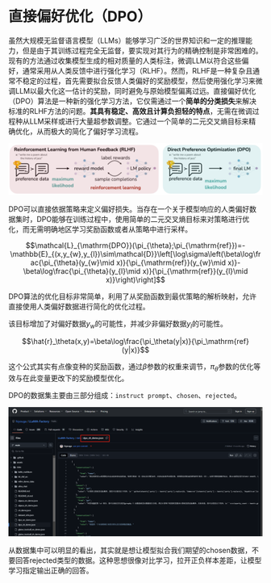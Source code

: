 # 直接偏好优化（DPO）

虽然大规模无监督语言模型（LLMs）能够学习广泛的世界知识和一定的推理能力，但是由于其训练过程完全无监督，要实现对其行为的精确控制是非常困难的。现有的方法通过收集模型生成的相对质量的人类标注，微调LLM以符合这些偏好，通常采用从人类反馈中进行强化学习（RLHF）。然而，RLHF是一种复杂且通常不稳定的过程，首先需要拟合反馈人类偏好的奖励模型，然后使用强化学习来微调LLM以最大化这一估计的奖励，同时避免与原始模型偏离过远。直接偏好优化（DPO）算法是一种新的强化学习方法，它仅需通过一个**简单的分类损失**来解决标准的RLHF方法的问题。**其具有稳定、高效且计算负担轻的特点**，无需在微调过程种从LLM采样或进行大量超参数调整。它通过一个简单的二元交叉熵目标来精确优化，从而极大的简化了偏好学习流程。

![img](assets/v2-a2cf5f95d8fa7c50a677882455df20ef_1440w.jpg)

DPO可以直接依据策略来定义偏好损失。当存在一个关于模型响应的人类偏好数据集时，DPO能够在训练过程中，使用简单的二元交叉熵目标来对策略进行优化，而无需明确地区学习奖励函数或者从策略中进行采样。

$$\mathcal{L}_{\mathrm{DPO}}(\pi_{\theta};\pi_{\mathrm{ref}})=-\mathbb{E}_{(x,y_{w},y_{l})\sim\mathcal{D}}\left[\log\sigma\left(\beta\log\frac{\pi_{\theta}(y_{w}\mid x)}{\pi_{\mathrm{ref}}(y_{w}\mid x)}-\beta\log\frac{\pi_{\theta}(y_{l}\mid x)}{\pi_{\mathrm{ref}}(y_{l}\mid x)}\right)\right]$$

DPO算法的优化目标非常简单，利用了从奖励函数到最优策略的解析映射，允许直接使用人类偏好数据进行简化的优化过程。

该目标增加了对偏好数据$y_w$的可能性，并减少非偏好数据$y_l$的可能性。

$$\hat{r}_\theta(x,y)=\beta\log\frac{\pi_\theta(y|x)}{\pi_\mathrm{ref}(y|x)}$$

这个公式其实有点像变种的奖励函数，通过$\beta$参数的权重来调节，$\pi_{\theta}$参数的优化等效与在此变量更改下的奖励模型优化。

DPO的数据集主要由三部分组成：`instruct prompt`、`chosen`、`rejected`。

![img](assets/v2-00c94509773ca9cf683a01584ec11240_1440w.jpg)

从数据集中可以明显的看出，其实就是想让模型拟合我们期望的chosen数据，不要回答rejected类型的数据。这种思想很像对比学习，拉开正负样本差距，让模型学习指定输出正确的回答。

